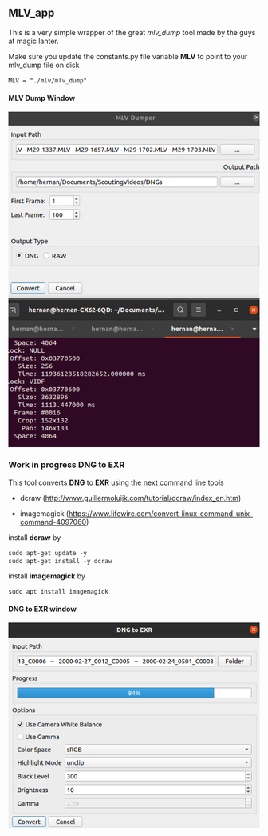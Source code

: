 ## MLV_app

This is a very simple wrapper of the great *mlv_dump* tool made by the guys at magic lanter.


Make sure you update the constants.py file variable **MLV** to point to your mlv_dump file on disk

```
MLV = "./mlv/mlv_dump"
```

#### MLV Dump Window
![](images/MLV_DNG.png)



### Work in progress DNG to EXR

This tool converts **DNG** to **EXR** using the next command line tools

  * dcraw (http://www.guillermoluijk.com/tutorial/dcraw/index_en.htm)
 
  * imagemagick (https://www.lifewire.com/convert-linux-command-unix-command-4097060)


install **dcraw** by
```
sudo apt-get update -y
sudo apt-get install -y dcraw
```

 install **imagemagick** by
``` 
sudo apt install imagemagick
```

####  DNG to EXR window
![](images/DNG_EXR.png)
